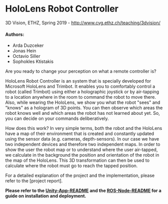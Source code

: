 # HoloLens Robot Controller 
3D Vision, ETHZ, Spring 2019 - http://www.cvg.ethz.ch/teaching/3dvision/

#### Authors: 
* Arda Duzceker
* Jonas Hein
* Octavio Siller
* Sophokles Ktistakis

Are you ready to change your perception on what a remote controller is?

HoloLens Robot Controller is an system that is specially developed for Microsoft HoloLens and Trimbot. It enables you to comfortably control a robot (called Trimbot) using either a holographic joystick or by air-tapping to a location anywhere in the room to command the robot to move there. Also, while wearing the HoloLens, we show you what the robot "sees" and "knows" as a hologram of 3D points. You can then observe which areas the robot knows well and which areas the robot has not learned about yet. So, you can decide on your commands deliberatively.

How does this work? In very simple terms, both the robot and the HoloLens have a map of their environment that is created and constantly updated using the sensor data (e.g. cameras, depth-sensors). In our case we have two independent devices and therefore two independent maps. In order to show the user the robot map or to understand where the user air-tapped, we calculate in the background the position and orientation of the robot in the map of the HoloLens. This 3D transformation can then be used to calculate where the robot must go to reach the tapped position.

For a detailed explanation of the project and the implementation, please refer to the [project report].

**Please refer to the [Unity-App-README](unity_app/README.md) and the [ROS-Node-README](ros_node/README.md) for a guide on installation and deployment.**
